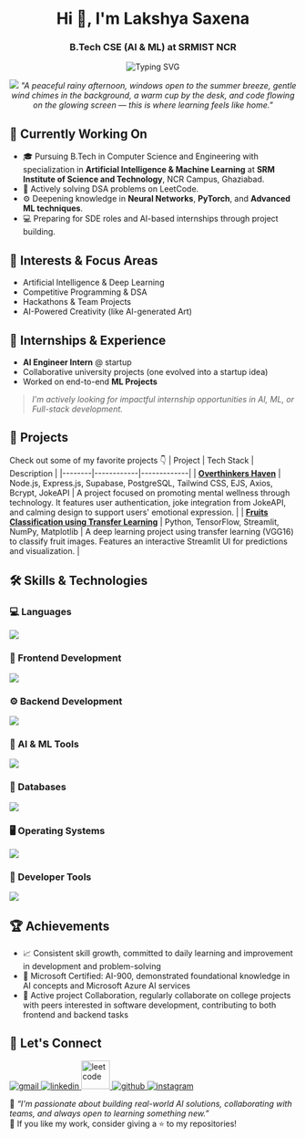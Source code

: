 <h1 align="center">Hi 👋, I'm Lakshya Saxena</h1>
<h3 align="center">B.Tech CSE (AI & ML) at SRMIST NCR</h3>
<p align="center">
  <img src="https://readme-typing-svg.herokuapp.com?font=Fira+Code&duration=3000&pause=1000&color=00BFFF&center=true&vCenter=true&width=435&lines=Exploring+Artificial+Intelligence+🧠;Full-Stack+Web+Development+🚀;Lifelong+LeetCoder+👨‍💻;Hackathon+Enthusiast+💡" alt="Typing SVG" />
</p>

<p align="center">
  <img src="https://64.media.tumblr.com/3ebef054c877d03c507aa8c40149908b/6ea0a0e867ebf441-0d/s1280x1920/515b1f92b9830672a913d4f32c3f233b08bf3643.gifv" />
  <i>"A peaceful rainy afternoon, windows open to the summer breeze, gentle wind chimes in the background, a warm cup by the desk, and code flowing on the glowing screen — this is where learning feels like home."</i>
</p>

## 🔭 Currently Working On
- 🎓 Pursuing B.Tech in Computer Science and Engineering with specialization in **Artificial Intelligence & Machine Learning** at **SRM Institute of Science and Technology**, NCR Campus, Ghaziabad.
- 🧩 Actively solving DSA problems on LeetCode.
- ⚙️ Deepening knowledge in **Neural Networks**, **PyTorch**, and **Advanced ML techniques**.
- 💻 Preparing for SDE roles and AI-based internships through project building.

## 🧠 Interests & Focus Areas
- Artificial Intelligence & Deep Learning
- Competitive Programming & DSA
- Hackathons & Team Projects
- AI-Powered Creativity (like AI-generated Art)

## 💼 Internships & Experience
- **AI Engineer Intern** @ startup
- Collaborative university projects (one evolved into a startup idea)
- Worked on end-to-end **ML Projects**

> _I'm actively looking for impactful internship opportunities in AI, ML, or Full-stack development._

## 📂 Projects
Check out some of my favorite projects 👇
| Project | Tech Stack | Description |
|--------|------------|-------------|
| [**Overthinkers Haven**](https://github.com/SaxenaLakshya/Overthinkers-Haven) | Node.js, Express.js, Supabase, PostgreSQL, Tailwind CSS, EJS, Axios, Bcrypt, JokeAPI | A project focused on promoting mental wellness through technology. It features user authentication, joke integration from JokeAPI, and calming design to support users' emotional expression. |
| [**Fruits Classification using Transfer Learning**](https://github.com/SaxenaLakshya/Fruits-Classification-using-Transfer-Learning) | Python, TensorFlow, Streamlit, NumPy, Matplotlib | A deep learning project using transfer learning (VGG16) to classify fruit images. Features an interactive Streamlit UI for predictions and visualization. |

## 🛠️ Skills & Technologies
### 💻 Languages
<p align="left">
  <a href="https://skillicons.dev">
    <img src="https://skillicons.dev/icons?i=c,cpp,cs,py,java,js" />
  </a>
</p>

### 🎨 Frontend Development
<p align="left">
  <a href="https://skillicons.dev">
    <img src="https://skillicons.dev/icons?i=html,css,bootstrap,tailwind,react,figma" />
  </a>
</p>

### ⚙️ Backend Development
<p align="left">
  <a href="https://skillicons.dev">
    <img src="https://skillicons.dev/icons?i=nodejs,expressjs,supabase,flask,fastapi" />
  </a>
</p>

### 🤖 AI & ML Tools
<p align="left">
  <a href="https://skillicons.dev">
    <img src="https://skillicons.dev/icons?i=sklearn,tensorflow,pytorch,azure" />
  </a>
</p>

### 💾 Databases
<p align="left">
  <a href="https://skillicons.dev">
    <img src="https://skillicons.dev/icons?i=mysql,postgres,mongodb,firebase" />
  </a>
</p>

### 🖥️ Operating Systems
<p align="left">
  <a href="https://skillicons.dev">
    <img src="https://skillicons.dev/icons?i=windows,linux,ubuntu" />
  </a>
</p>

### 🔨 Developer Tools
<p align="left">
  <a href="https://skillicons.dev">
    <img src="https://skillicons.dev/icons?i=git,github,postman,vscode" />
  </a>
</p>

## 🏆 Achievements
- 📈 Consistent skill growth, committed to daily learning and improvement in development and problem-solving
- 📜 Microsoft Certified: AI-900, demonstrated foundational knowledge in AI concepts and Microsoft Azure AI services
- 🤝 Active project Collaboration, regularly collaborate on college projects with peers interested in software development, contributing to both frontend and backend tasks

## 💬 Let's Connect
<p align="left">
  <a href="mailto:saxena.lakshya0106@gmail.com" target="_blank" rel="noreferrer">
    <img src="https://skillicons.dev/icons?i=gmail" alt="gmail"/>
  </a>
  <a href="https://www.linkedin.com/in/lakshya-saxena-704607260" target="_blank" rel="noreferrer">
    <img src="https://skillicons.dev/icons?i=linkedin" alt="linkedin"/>
  </a>
  <a href="https://leetcode.com/Saxena_Lakshya" target="_blank" rel="noreferrer">
    <img height="50px" weight="50px" src="https://img.icons8.com/?size=96&id=9L16NypUzu38&format=png" alt="leetcode"/>
  </a>
  <a href="https://github.com/SaxenaLakshya" target="_blank" rel="noreferrer">
    <img src="https://skillicons.dev/icons?i=github" alt="github"/>
  </a>
  <a href="https://www.instagram.com/mist.muse05" target="_blank" rel="noreferrer">
    <img src="https://skillicons.dev/icons?i=instagram" alt="instagram"/>
  </a>
</p>

📌 _“I'm passionate about building real-world AI solutions, collaborating with teams, and always open to learning something new.”_  
💫 If you like my work, consider giving a ⭐ to my repositories!
